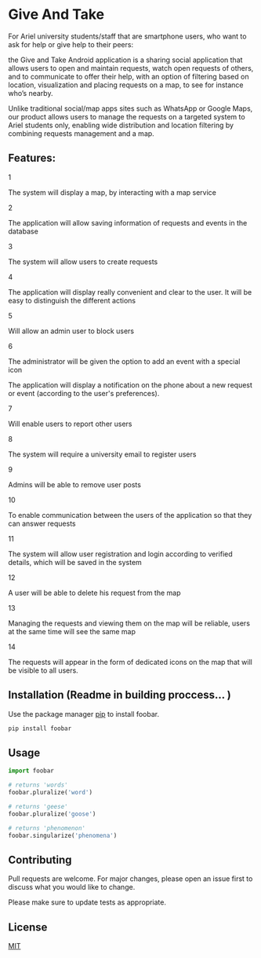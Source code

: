 # Give And Take 

For Ariel university students/staff that are smartphone users, who want to ask for help or give help to their peers: 

the Give and Take Android application is a sharing social application
that allows users to open and maintain requests, watch open requests of others, and to communicate to offer their help, with an option of filtering based on location, visualization and placing requests on a map, to see for instance who’s nearby.

Unlike traditional social/map apps sites such as WhatsApp or Google Maps, our product allows users to manage the requests on a targeted system to Ariel students only, enabling wide distribution and location filtering by combining requests management and a map.

## Features:

1

The system will display a map, by interacting with a map service

 2

The application will allow saving information of requests and events in the database

 3

The system will allow users to create requests

 4

The application will display really convenient and clear to the user.  It will be easy to distinguish the different actions

 5

Will allow an admin user to block users

 6

The administrator will be given the option to add an event with a special icon


The application will display a notification on the phone about a new request or event (according to the user's preferences).

 7

Will enable users to report other users

 8

The system will require a university email to register users

 9

Admins will be able to remove user posts

 10

To enable communication between the users of the application so that they can answer requests

 11

The system will allow user registration and login according to verified details, which will be saved in the system

 12

A user will be able to delete his request from the map

 13

Managing the requests and viewing them on the map will be reliable, users at the same time will see the same map

 14

The requests will appear in the form of dedicated icons on the map that will be visible to all users.

## Installation (Readme in building proccess... ) 

Use the package manager [pip](https://pip.pypa.io/en/stable/) to install foobar.

```bash
pip install foobar
```

## Usage

```python
import foobar

# returns 'words'
foobar.pluralize('word')

# returns 'geese'
foobar.pluralize('goose')

# returns 'phenomenon'
foobar.singularize('phenomena')
```

## Contributing

Pull requests are welcome. For major changes, please open an issue first
to discuss what you would like to change.

Please make sure to update tests as appropriate.


## License

[MIT](https://choosealicense.com/licenses/mit/)

